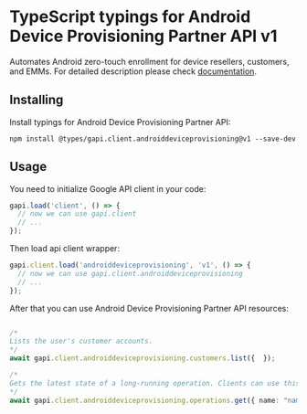 # TypeScript typings for Android Device Provisioning Partner API v1

Automates Android zero-touch enrollment for device resellers, customers, and EMMs.
For detailed description please check [documentation](https://developers.google.com/zero-touch/).

## Installing

Install typings for Android Device Provisioning Partner API:

```
npm install @types/gapi.client.androiddeviceprovisioning@v1 --save-dev
```

## Usage

You need to initialize Google API client in your code:

```typescript
gapi.load('client', () => {
  // now we can use gapi.client
  // ...
});
```

Then load api client wrapper:

```typescript
gapi.client.load('androiddeviceprovisioning', 'v1', () => {
  // now we can use gapi.client.androiddeviceprovisioning
  // ...
});
```



After that you can use Android Device Provisioning Partner API resources:

```typescript

/*
Lists the user's customer accounts.
*/
await gapi.client.androiddeviceprovisioning.customers.list({  });

/*
Gets the latest state of a long-running operation. Clients can use this method to poll the operation result at intervals as recommended by the API service.
*/
await gapi.client.androiddeviceprovisioning.operations.get({ name: "name",  });
```
